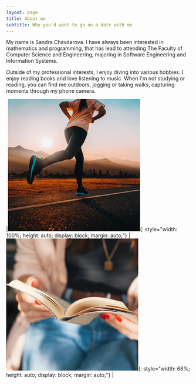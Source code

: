 ```yaml
---
layout: page
title: About me
subtitle: Why you'd want to go on a date with me
---
```


My name is Sandra Chavdarova. I have always been interested in mathematics and programming, that has lead to attending The Faculty of Computer Science and Engineering, majoring in Software Engineering and Information Systems.

Outside of my professional interests, I enjoy diving into various hobbies. I enjoy reading books and love listening to music. When I'm not studying or reading, you can find me outdoors, jogging or taking walks, capturing moments through my phone camera.


|![Jogging](/assets/img/jogging.jpg){: style="width: 100%; height: auto; display: block; margin: auto;"} | ![Reading](/assets/img/reading.jpg){: style="width: 68%; height: auto; display: block; margin: auto;"} |
